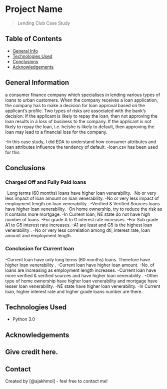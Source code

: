 # Project Name
>Lending Club Case Study
>


## Table of Contents
* [General Info](#general-information)
* [Technologies Used](#technologies-used)
* [Conclusions](#conclusions)
* [Acknowledgements](#acknowledgements)

<!-- You can include any other section that is pertinent to your problem -->

## General Information
a consumer finance company which specialises in lending various types of loans to urban customers. When the company receives a loan application, the company has to make a decision for loan approval based on the applicant’s profile. Two types of risks are associated with the bank’s decision:
If the applicant is likely to repay the loan, then not approving the loan results in a loss of business to the company.
If the applicant is not likely to repay the loan, i.e. he/she is likely to default, then approving the loan may lead to a financial loss for the company.

-In this case study, I did EDA to understand how consumer attributes and loan attributes influence the tendency of default.
-loan.csv has been used for this

<!-- You don't have to answer all the questions - just the ones relevant to your project. -->

## Conclusions
### Charged Off and Fully Paid loans
-Long terms (60 months)  loans have higher loan venerability. 
-No or very less impact of loan amount on loan venerability.
-No or very less impact of employment length on loan venerability .
-Verified & Verified Sources loans have higher loan venerability. 
-On home ownership, try to reduce the risk as it contains more mortgage. 
-In Current loan, NE state do not have high number of loans.
-For grade A to G interest rate increases. 
-For Sub grade A1 to G5 interest rate increases. 
-A1 are least and G5 is the highest loan venerability .
-No or very less correlation among dti, interest rate, loan amount  and employment length.
### Conclusion for Current loan
-Current loan have only long terms (60 months) loans. Therefore have higher loan venerability .
-Current loan have higher loan amount.
-No. of loans are increasing as employment length increases. 
-Current loan have more verified & verified sources and have higher loan venerability .
-Other type of home ownership have higher loan venerability and mortgage have lesser loan venerability. 
-NE state have higher loan venerability.
-In Current loan, higher interest rate and higher grade loans number are there.  


<!-- You don't have to answer all the questions - just the ones relevant to your project. -->


## Technologies Used
- Python 3.0

<!-- As the libraries versions keep on changing, it is recommended to mention the version of library used in this project -->

## Acknowledgements
Give credit here.
- 


## Contact
Created by [@ajakhmol] - feel free to contact me!


<!-- Optional -->
<!-- ## License -->
<!-- This project is open source and available under the [... License](). -->

<!-- You don't have to include all sections - just the one's relevant to your project -->
